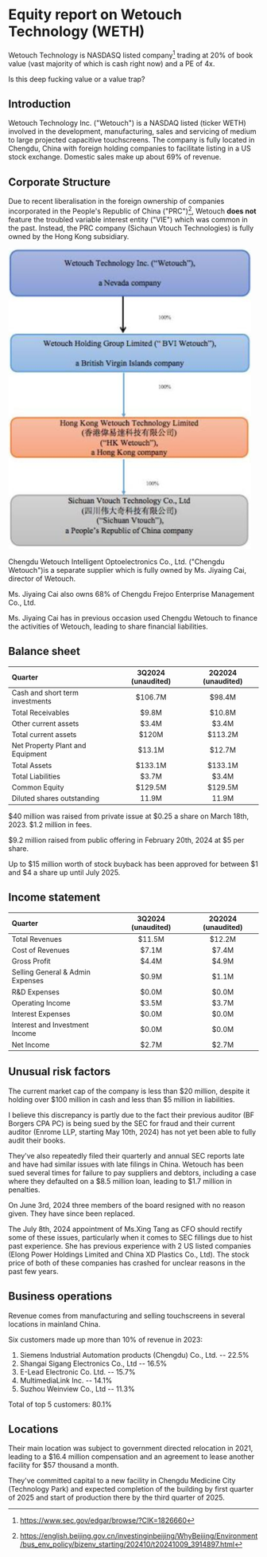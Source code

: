 # Equity report on Wetouch Technology (WETH)
Wetouch Technology is NASDASQ listed company[^1] trading at 20% of book value (vast majority of which is cash right now) and a PE of 4x.


Is this deep fucking value or a value trap?

[^1]:https://www.sec.gov/edgar/browse/?CIK=1826660

## Introduction
Wetouch  Technology Inc. ("Wetouch") is a NASDAQ listed (ticker WETH) involved in the development, manufacturing, sales and servicing of medium to large projected capacitive touchscreens.
The company is fully located in Chengdu, China with foreign holding companies to facilitate listing in a US stock exchange. Domestic sales make up about 69% of revenue.

## Corporate Structure
Due to recent liberalisation in the foreign ownership of companies incorporated in the People's Republic of China ("PRC")[^2], Wetouch __does not__ feature the troubled variable interest entity ("VIE") which was common in the past.
Instead, the PRC company (Sichaun Vtouch Technologies) is fully owned by the Hong Kong subsidiary.

![Corporate structure](corporate-structure.png)

Chengdu Wetouch Intelligent Optoelectronics Co., Ltd. ("Chengdu Wetouch")is a separate supplier which is fully owned by Ms. Jiyaing Cai, director of Wetouch.

Ms. Jiyaing Cai also owns 68% of Chengdu Frejoo Enterprise Management Co., Ltd.

Ms. Jiyaing Cai has in previous occasion used Chengdu Wetouch to finance the activities of Wetouch, leading to share financial liabilities.


[^2]:https://english.beijing.gov.cn/investinginbeijing/WhyBeijing/Environment/bus_env_policy/bizenv_starting/202410/t20241009_3914897.html

## Balance sheet
| Quarter                           | 3Q2024 (unaudited)  | 2Q2024 (unaudited)  |
|:----------------------------------|:-------------------:|:-------------------:|
| Cash and short term investments   | $106.7M             | $98.4M              |
| Total Receivables                 | $9.8M               | $10.8M              |
| Other current assets              | $3.4M               | $3.4M               |
| Total current assets              | $120M               | $113.2M             |
| Net Property Plant and Equipment  | $13.1M              | $12.7M              |
| Total Assets                      | $133.1M             | $133.1M             |
| Total Liabilities                 | $3.7M               | $3.4M               |
| Common Equity                     | $129.5M             | $129.5M             |
| Diluted shares outstanding        | 11.9M               | 11.9M               |


$40 million was raised from private issue at $0.25 a share on March 18th, 2023. $1.2 million in fees.

$9.2 million raised from public offering in February 20th, 2024 at $5 per share.

Up to $15 million worth of stock buyback has been approved for between $1 and $4 a share up until July 2025.

## Income statement
| Quarter                           | 3Q2024 (unaudited)  | 2Q2024 (unaudited)  |
|:----------------------------------|:-------------------:|:-------------------:|
| Total Revenues                    | $11.5M              | $12.2M              |
| Cost of Revenues                  | $7.1M               | $7.4M               |
| Gross Profit                      | $4.4M               | $4.9M               |
| Selling General & Admin Expenses  | $0.9M               | $1.1M               |
| R&D Expenses                      | $0.0M               | $0.0M               |
| Operating Income                  | $3.5M               | $3.7M               |
| Interest Expenses                 | $0.0M               | $0.0M               |
| Interest and Investment Income    | $0.0M               | $0.0M               |
| Net Income                        | $2.7M               | $2.7M               |



## Unusual risk factors
The current market cap of the company is less than $20 million, despite it holding over $100 million in cash and less than $5 million in liabilities.

I believe this discrepancy is partly due to the fact their previous auditor (BF Borgers CPA PC) is being sued by the SEC for fraud and their current auditor (Enrome LLP, starting May 10th, 2024) has not yet been able to fully audit their books.

They've also repeatedly filed their quarterly and annual SEC reports late and have had similar issues with late filings in China.
Wetouch has been sued several times for failure to pay suppliers and debtors, including a case where they defaulted on a $8.5 million loan, leading to $1.7 million in penalties.

On June 3rd, 2024 three members of the board resigned with no reason given.
They have since been replaced.

The July 8th, 2024 appointment of Ms.Xing Tang as CFO should rectify some of these issues, particularly when it comes to SEC fillings due to hist past experience.
She has previous experience with 2 US listed companies (Elong Power Holdings Limited and China XD Plastics Co., Ltd).
The stock price of both of these companies has crashed for unclear reasons in the past few years.


## Business operations
Revenue comes from manufacturing and selling touchscreens in several locations in mainland China.

Six customers made up more than 10% of revenue in 2023:
1. Siemens Industrial Automation products (Chengdu) Co., Ltd. -- 22.5%
2. Shangai Sigang Electronics Co., Ltd -- 16.5%
3. E-Lead Electronic Co. Ltd. -- 15.7%
4. MultimediaLink Inc. -- 14.1%
5. Suzhou Weinview Co., Ltd -- 11.3%

Total of top 5 customers: 80.1%


## Locations
Their main location was subject to government directed relocation in 2021, leading to a $16.4 million compensation and an agreement to lease another facility for $57 thousand a month.

They've committed capital to a new facility  in Chengdu Medicine City (Technology Park) and expected completion of the building by first quarter of 2025 and start of production there by the third quarter of 2025.
